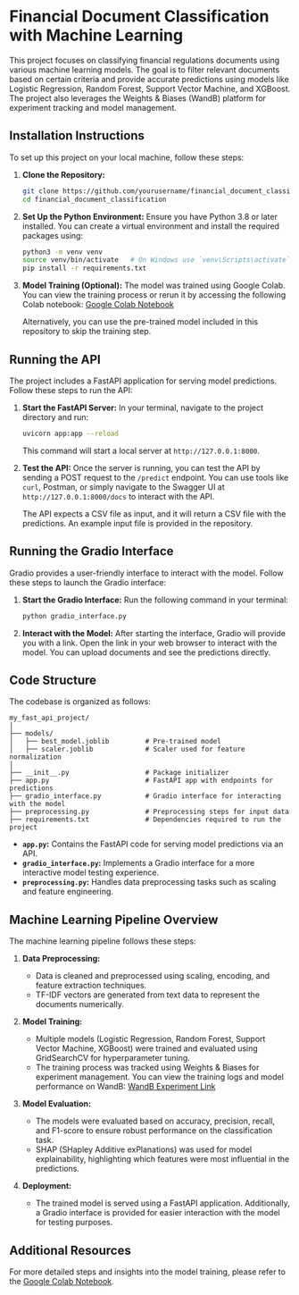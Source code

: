 # Financial Document Classification with Machine Learning

This project focuses on classifying financial regulations documents using various machine learning models. The goal is to filter relevant documents based on certain criteria and provide accurate predictions using models like Logistic Regression, Random Forest, Support Vector Machine, and XGBoost. The project also leverages the Weights & Biases (WandB) platform for experiment tracking and model management.

## Installation Instructions

To set up this project on your local machine, follow these steps:

1. **Clone the Repository:**
   ```bash
   git clone https://github.com/yourusername/financial_document_classification.git
   cd financial_document_classification
   ```

2. **Set Up the Python Environment:**
   Ensure you have Python 3.8 or later installed. You can create a virtual environment and install the required packages using:
   ```bash
   python3 -m venv venv
   source venv/bin/activate   # On Windows use `venv\Scripts\activate`
   pip install -r requirements.txt
   ```

3. **Model Training (Optional):**
   The model was trained using Google Colab. You can view the training process or rerun it by accessing the following Colab notebook:
   [Google Colab Notebook](https://colab.research.google.com/drive/1akHZK6wGip3DKjcmkbXnj7BARsf9pU9B?usp=sharing)

   Alternatively, you can use the pre-trained model included in this repository to skip the training step.

## Running the API

The project includes a FastAPI application for serving model predictions. Follow these steps to run the API:

1. **Start the FastAPI Server:**
   In your terminal, navigate to the project directory and run:
   ```bash
   uvicorn app:app --reload
   ```
   This command will start a local server at `http://127.0.0.1:8000`.

2. **Test the API:**
   Once the server is running, you can test the API by sending a POST request to the `/predict` endpoint. You can use tools like `curl`, Postman, or simply navigate to the Swagger UI at `http://127.0.0.1:8000/docs` to interact with the API.

   The API expects a CSV file as input, and it will return a CSV file with the predictions. An example input file is provided in the repository.

## Running the Gradio Interface

Gradio provides a user-friendly interface to interact with the model. Follow these steps to launch the Gradio interface:

1. **Start the Gradio Interface:**
   Run the following command in your terminal:
   ```bash
   python gradio_interface.py
   ```

2. **Interact with the Model:**
   After starting the interface, Gradio will provide you with a link. Open the link in your web browser to interact with the model. You can upload documents and see the predictions directly.

## Code Structure

The codebase is organized as follows:

```plaintext
my_fast_api_project/
│
├── models/
│   ├── best_model.joblib         # Pre-trained model
│   ├── scaler.joblib             # Scaler used for feature normalization
│
├── __init__.py                   # Package initializer
├── app.py                        # FastAPI app with endpoints for predictions
├── gradio_interface.py           # Gradio interface for interacting with the model
├── preprocessing.py              # Preprocessing steps for input data
├── requirements.txt              # Dependencies required to run the project
```

- **`app.py`:** Contains the FastAPI code for serving model predictions via an API.
- **`gradio_interface.py`:** Implements a Gradio interface for a more interactive model testing experience.
- **`preprocessing.py`:** Handles data preprocessing tasks such as scaling and feature engineering.

## Machine Learning Pipeline Overview

The machine learning pipeline follows these steps:

1. **Data Preprocessing:**
   - Data is cleaned and preprocessed using scaling, encoding, and feature extraction techniques.
   - TF-IDF vectors are generated from text data to represent the documents numerically.

2. **Model Training:**
   - Multiple models (Logistic Regression, Random Forest, Support Vector Machine, XGBoost) were trained and evaluated using GridSearchCV for hyperparameter tuning.
   - The training process was tracked using Weights & Biases for experiment management. You can view the training logs and model performance on WandB:
     [WandB Experiment Link](https://wandb.ai/aljebraschool-university-muhammed-vi-polytechnic/financial_document_with_ml)

3. **Model Evaluation:**
   - The models were evaluated based on accuracy, precision, recall, and F1-score to ensure robust performance on the classification task.
   - SHAP (SHapley Additive exPlanations) was used for model explainability, highlighting which features were most influential in the predictions.

4. **Deployment:**
   - The trained model is served using a FastAPI application. Additionally, a Gradio interface is provided for easier interaction with the model for testing purposes.

## Additional Resources

For more detailed steps and insights into the model training, please refer to the [Google Colab Notebook](https://colab.research.google.com/drive/1akHZK6wGip3DKjcmkbXnj7BARsf9pU9B?usp=sharing).
